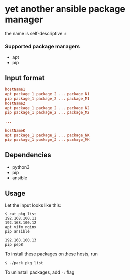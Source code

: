# yet another ansible package manager

the name is self-descriptive :)

### Supported package managers

- apt
- pip

## Input format

```ini
hostName1
apt package_1 package_2 ... package_N1
pip package_1 package_2 ... package_M1
hostName2
apt package_1 package_2 ... package_N2
pip package_1 package_2 ... package_M2

...

hostNameK
apt package_1 package_2 ... package_NK
pip package_1 package_2 ... package_MK
```

## Dependencies

- python3
- pip
- ansible

## Usage

Let the input looks like this:
```
$ cat pkg_list
192.168.100.11
192.168.100.12
apt vifm nginx
pip ansible

192.168.100.13
pip pep8
```

To install these packages on these hosts, run
```
$ ./pack pkg_list
```

To uninstall packages, add `-u` flag

